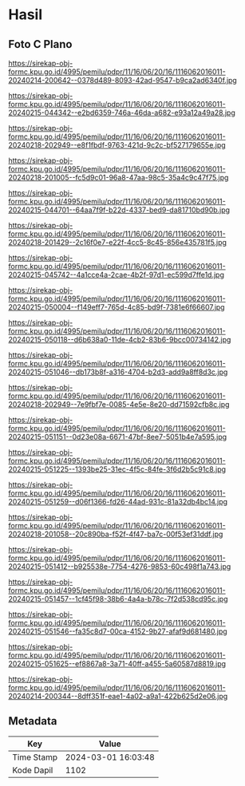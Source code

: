 # Hasil

## Foto C Plano

https://sirekap-obj-formc.kpu.go.id/4995/pemilu/pdpr/11/16/06/20/16/1116062016011-20240214-200642--0378d489-8093-42ad-9547-b9ca2ad6340f.jpg

https://sirekap-obj-formc.kpu.go.id/4995/pemilu/pdpr/11/16/06/20/16/1116062016011-20240215-044342--e2bd6359-746a-46da-a682-e93a12a49a28.jpg

https://sirekap-obj-formc.kpu.go.id/4995/pemilu/pdpr/11/16/06/20/16/1116062016011-20240218-202949--e8f1fbdf-9763-421d-9c2c-bf527179655e.jpg

https://sirekap-obj-formc.kpu.go.id/4995/pemilu/pdpr/11/16/06/20/16/1116062016011-20240218-201005--fc5d9c01-96a8-47aa-98c5-35a4c9c47f75.jpg

https://sirekap-obj-formc.kpu.go.id/4995/pemilu/pdpr/11/16/06/20/16/1116062016011-20240215-044701--64aa7f9f-b22d-4337-bed9-da81710bd90b.jpg

https://sirekap-obj-formc.kpu.go.id/4995/pemilu/pdpr/11/16/06/20/16/1116062016011-20240218-201429--2c16f0e7-e22f-4cc5-8c45-856e435781f5.jpg

https://sirekap-obj-formc.kpu.go.id/4995/pemilu/pdpr/11/16/06/20/16/1116062016011-20240215-045742--4a1cce4a-2cae-4b2f-97d1-ec599d7ffe1d.jpg

https://sirekap-obj-formc.kpu.go.id/4995/pemilu/pdpr/11/16/06/20/16/1116062016011-20240215-050004--f149eff7-765d-4c85-bd9f-7381e6f66607.jpg

https://sirekap-obj-formc.kpu.go.id/4995/pemilu/pdpr/11/16/06/20/16/1116062016011-20240215-050118--d6b638a0-11de-4cb2-83b6-9bcc00734142.jpg

https://sirekap-obj-formc.kpu.go.id/4995/pemilu/pdpr/11/16/06/20/16/1116062016011-20240215-051046--db173b8f-a316-4704-b2d3-add9a8ff8d3c.jpg

https://sirekap-obj-formc.kpu.go.id/4995/pemilu/pdpr/11/16/06/20/16/1116062016011-20240218-202949--7e9fbf7e-0085-4e5e-8e20-dd71592cfb8c.jpg

https://sirekap-obj-formc.kpu.go.id/4995/pemilu/pdpr/11/16/06/20/16/1116062016011-20240215-051151--0d23e08a-6671-47bf-8ee7-5051b4e7a595.jpg

https://sirekap-obj-formc.kpu.go.id/4995/pemilu/pdpr/11/16/06/20/16/1116062016011-20240215-051225--1393be25-31ec-4f5c-84fe-3f6d2b5c91c8.jpg

https://sirekap-obj-formc.kpu.go.id/4995/pemilu/pdpr/11/16/06/20/16/1116062016011-20240215-051259--d06f1366-fd26-44ad-931c-81a32db4bc14.jpg

https://sirekap-obj-formc.kpu.go.id/4995/pemilu/pdpr/11/16/06/20/16/1116062016011-20240218-201058--20c890ba-f52f-4f47-ba7c-00f53ef31ddf.jpg

https://sirekap-obj-formc.kpu.go.id/4995/pemilu/pdpr/11/16/06/20/16/1116062016011-20240215-051412--b925538e-7754-4276-9853-60c498f1a743.jpg

https://sirekap-obj-formc.kpu.go.id/4995/pemilu/pdpr/11/16/06/20/16/1116062016011-20240215-051457--1cf45f98-38b6-4a4a-b78c-7f2d538cd95c.jpg

https://sirekap-obj-formc.kpu.go.id/4995/pemilu/pdpr/11/16/06/20/16/1116062016011-20240215-051546--fa35c8d7-00ca-4152-9b27-afaf9d681480.jpg

https://sirekap-obj-formc.kpu.go.id/4995/pemilu/pdpr/11/16/06/20/16/1116062016011-20240215-051625--ef8867a8-3a71-40ff-a455-5a60587d8819.jpg

https://sirekap-obj-formc.kpu.go.id/4995/pemilu/pdpr/11/16/06/20/16/1116062016011-20240214-200344--8dff351f-eae1-4a02-a9a1-422b625d2e06.jpg


## Metadata

| Key        | Value               |
| ---------- | ------------------- |
| Time Stamp | 2024-03-01 16:03:48 |
| Kode Dapil | 1102                |



